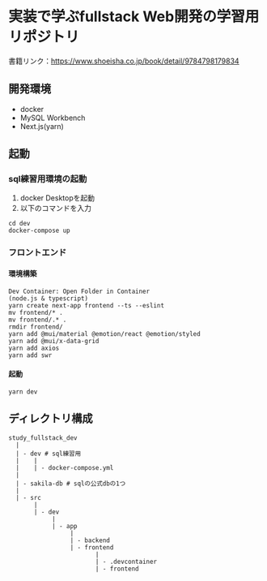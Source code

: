 # 実装で学ぶfullstack Web開発の学習用リポジトリ
書籍リンク：https://www.shoeisha.co.jp/book/detail/9784798179834

## 開発環境
- docker
- MySQL Workbench
- Next.js(yarn)

## 起動
### sql練習用環境の起動
1. docker Desktopを起動
2. 以下のコマンドを入力
```
cd dev
docker-compose up
```

### フロントエンド
#### 環境構築
```
Dev Container: Open Folder in Container
(node.js & typescript)
yarn create next-app frontend --ts --eslint
mv frontend/* .
mv frontend/.* .
rmdir frontend/
yarn add @mui/material @emotion/react @emotion/styled
yarn add @mui/x-data-grid
yarn add axios
yarn add swr
```

#### 起動
```
yarn dev
```

## ディレクトリ構成
```
study_fullstack_dev
  |
  | - dev # sql練習用
  |    |
  |    | - docker-compose.yml
  | 
  | - sakila-db # sqlの公式dbの1つ
  |
  | - src
       |
       | - dev
            |
            | - app
                 |
                 | - backend
                 | - frontend
                        |
                        | - .devcontainer
                        | - frontend
```